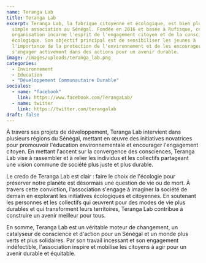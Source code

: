 ```yaml
---
name: Teranga Lab
title: Teranga Lab
excerpt: Teranga Lab, la fabrique citoyenne et écologique, est bien plus qu'une
  simple association au Sénégal. Fondée en 2016 et basée à Rufisque, cette
  organisation incarne l'esprit de l'engagement citoyen et de la conscience
  écologique. Son objectif principal est de sensibiliser les jeunes à
  l'importance de la protection de l'environnement et de les encourager à
  s'engager activement dans des actions pour un avenir durable.
image: /images/uploads/teranga_lab.png
categories:
  - Environnement
  - Education
  - "Développement Communautaire Durable"
sociales:
  - name: "facebook"
    link: https://www.facebook.com/TerangaLab/
  - name: twitter
    link: https://twitter.com/terangalab
draft: false
---
```

À travers ses projets de développement, Teranga Lab intervient dans plusieurs régions du Sénégal, mettant en œuvre des initiatives novatrices pour promouvoir l'éducation environnementale et encourager l'engagement citoyen. En mettant l'accent sur la convergence des consciences, Teranga Lab vise à rassembler et à relier les individus et les collectifs partageant une vision commune de société plus juste et plus durable.

Le credo de Teranga Lab est clair : faire le choix de l'écologie pour préserver notre planète est désormais une question de vie ou de mort. À travers cette conviction, l'association s'engage à imaginer la société de demain en explorant les initiatives écologiques et citoyennes. En soutenant les personnes et les collectifs qui œuvrent pour des modes de vie plus durables et qui transforment leurs territoires, Teranga Lab contribue à construire un avenir meilleur pour tous.

En somme, Teranga Lab est un véritable moteur de changement, un catalyseur de conscience et d'action pour un Sénégal et un monde plus verts et plus solidaires. Par son travail incessant et son engagement indéfectible, l'association inspire et mobilise les citoyens à agir pour un avenir durable et équitable.
